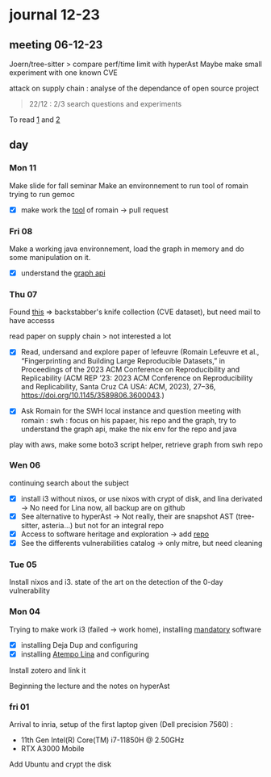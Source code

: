 # journal 12-23

## meeting 06-12-23

Joern/tree-sitter > compare perf/time limit with hyperAst 
Maybe make small experiment with one known CVE

attack on supply chain : analyse of the dependance of open source project

> 22/12 : 2/3 search questions and experiments

To read [1](https://scholar.google.com/citations?view_op=view_citation&hl=it&user=LMHpRBkAAAAJ&citation_for_view=LMHpRBkAAAAJ:IjCSPb-OGe4C) and [2](https://scholar.google.com/citations?view_op=view_citation&hl=it&user=LMHpRBkAAAAJ&citation_for_view=LMHpRBkAAAAJ:UeHWp8X0CEIC)


## day

### Mon 11
Make slide for fall seminar
Make an environnement to run tool of romain
trying to run gemoc
- [X] make work the [tool](https://github.com/RomainLefeuvre/DatasetBuilder/tree/master) of romain -> pull request

### Fri 08
Make a working java environnement, load the graph in memory and do some manipulation on it.
- [X] understand the [graph api](https://docs.softwareheritage.org/devel/swh-graph/index.html)

### Thu 07
Found [this](https://dasfreak.github.io/Backstabbers-Knife-Collection/) => backstabber's knife collection (CVE dataset), but need mail to have accesss

read paper on supply chain > not interested a lot

- [X] Read, undersand and explore paper of lefeuvre (Romain Lefeuvre et al., “Fingerprinting and Building Large Reproducible Datasets,” in Proceedings of the 2023 ACM Conference on Reproducibility and Replicability (ACM REP ’23: 2023 ACM Conference on Reproducibility and Replicability, Santa Cruz CA USA: ACM, 2023), 27–36, https://doi.org/10.1145/3589806.3600043.)

- [X] Ask Romain for the SWH local instance and question
meeting with romain :
swh : focus on his papaer, his repo and the graph, try to understand the graph api, make the nix env for the repo and java

play with aws, make some boto3 script helper, retrieve graph from swh repo

### Wen 06

continuing search about the subject
- [X] install i3 without nixos, or use nixos with crypt of disk, and lina derivated -> No need for Lina now, all backup are on github
- [X] See alternative to hyperAst -> Not really, their are snapshot AST (tree-sitter, asteria...) but not for an integral repo
- [X] Access to software heritage and exploration -> add [repo](https://github.com/Clement-PhD/Software-heritage-playground)
- [X] See the differents vulnerabilities catalog -> only mitre, but need cleaning

### Tue 05
Install nixos and i3.
state of the art on the detection of the 0-day vulnerability

### Mon 04
Trying to make work i3 (failed -> work home), installing [mandatory](https://gitlab.inria.fr/i4s-works/welcome-package/-/blob/main/Day1.md?ref_type=heads) software

- [x] installing Deja Dup and configuring
- [x] installing [Atempo Lina](https://doc-si.inria.fr/display/SU/Doc+Sauvegarde+Atempo#tab-Linux) and configuring

Install zotero and link it

Beginning the lecture and the notes on hyperAst

### fri 01
Arrival to inria, setup of the first laptop given (Dell precision 7560) :
- 11th Gen Intel(R) Core(TM) i7-11850H @ 2.50GHz
- RTX A3000 Mobile

Add Ubuntu and crypt the disk

